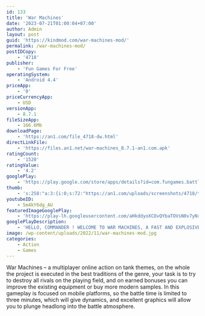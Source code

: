 ```yaml
---
id: 133
title: 'War Machines'
date: '2023-07-21T01:00:04+07:00'
author: Admin
layout: post
guid: 'https://kindmod.com/war-machines-mod/'
permalink: /war-machines-mod/
postIDCopy:
    - '4718'
publisher:
    - 'Fun Games For Free'
operatingSystem:
    - 'Android 4.4'
priceApp:
    - '0'
priceCurrencyApp:
    - USD
versionApp:
    - 8.7.1
fileSizeApp:
    - 166.6Mb
downloadPage:
    - 'https://an1.com/file_4718-dw.html'
directLinkFile:
    - 'https://files.an1.net/war-machines_8.7.1-an1.com.apk'
ratingCount:
    - '1520'
ratingValue:
    - '4.2'
googlePlay:
    - 'https://play.google.com/store/apps/details?id=com.fungames.battletanksbeta'
thumb:
    - 's:258:"a:3:{i:0;s:72:"https://an1.com/uploads/screenshots/4718/thumbs/war-machines-547244.webp";i:1;s:72:"https://an1.com/uploads/screenshots/4718/thumbs/war-machines-899099.webp";i:2;s:72:"https://an1.com/uploads/screenshots/4718/thumbs/war-machines-450327.webp";}";'
youtubeID:
    - 5m4kY6dg_AU
featuredImageGooglePlay:
    - 'https://play-lh.googleusercontent.com/aHkddyoXCOvQYbaTOVsN0v7yNrxSlXCGRBPxlgkA7E7PobS23FoVpmAblQ-UDZOGAms'
googlePlayDescription:
    - 'HELLO, COMMANDER ! WELCOME TO WAR MACHINES, A FAST AND EXPLOSIVE TANK BATTLE GAME, and unlock the most.a tank in a series of.'
image: /wp-content/uploads/2022/11/war-machines-mod.jpg
categories:
    - Action
    - Games
---
```


War Machines – a multiplayer online action on tank themes, on the whole the project is executed in the best traditions of the genre, your task is to try to destroy all rivals on the playing field, and on earned bonuses you can improve the existing equipment or buy more modern samples. In this gameplay is focused on mobile platforms, so the battle time is limited to three minutes, which will give dynamics, and excellent graphics will allow you to plunge headlong into the battle atmosphere.
